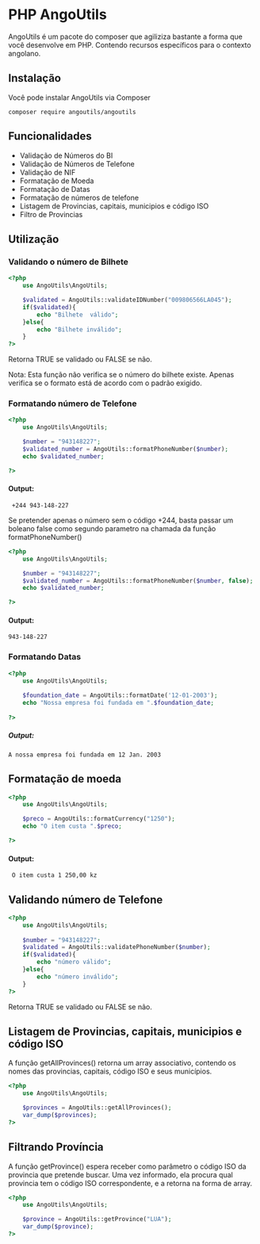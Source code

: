 # PHP AngoUtils

AngoUtils é um pacote do composer que agiliziza bastante a forma que você desenvolve em PHP.
Contendo recursos específicos para o contexto angolano.

## Instalação 
Você pode instalar AngoUtils via Composer
``` 
composer require angoutils/angoutils
````
## Funcionalidades

 - Validação de Números do BI
 - Validação de Números de Telefone
 - Validação de NIF
 - Formatação de Moeda
 - Formatação de Datas
 - Formatação de números de telefone
 - Listagem de Provincias, capitais, municipios e código ISO
 - Filtro de Provincias

## Utilização

### Validando o número de Bilhete

```php
<?php 
    use AngoUtils\AngoUtils;

    $validated = AngoUtils::validateIDNumber("009806566LA045");
    if($validated){
        echo "Bilhete  válido";
    }else{
        echo "Bilhete inválido";
    }
?>
```
Retorna TRUE se validado ou FALSE se não.

Nota: Esta função não verifica se o número do bilhete existe. Apenas verifica se o formato está de acordo com o padrão exigido.

### Formatando número de Telefone

```php 
<?php 
    use AngoUtils\AngoUtils;

    $number = "943148227";
    $validated_number = AngoUtils::formatPhoneNumber($number);
    echo $validated_number;

?>
```
#### Output:
```
 +244 943-148-227
```
Se pretender apenas o número sem o código +244, basta passar um boleano false como segundo parametro na chamada da função formatPhoneNumber()

```php 
<?php 
    use AngoUtils\AngoUtils;

    $number = "943148227";
    $validated_number = AngoUtils::formatPhoneNumber($number, false);
    echo $validated_number;

?>
```
#### Output:
```
943-148-227
```
### Formatando Datas

```php 
<?php 
    use AngoUtils\AngoUtils;
    
    $foundation_date = AngoUtils::formatDate('12-01-2003');
    echo "Nossa empresa foi fundada em ".$foundation_date;
    
?>
```
##### Output:
````
A nossa empresa foi fundada em 12 Jan. 2003
```` 
## Formatação de moeda
```php 
<?php 
    use AngoUtils\AngoUtils;

    $preco = AngoUtils::formatCurrency("1250");
    echo "O item custa ".$preco;

?>
```
#### Output:
```
 O item custa 1 250,00 kz
```

## Validando número de Telefone

```php 
<?php 
    use AngoUtils\AngoUtils;
    
    $number = "943148227";
    $validated = AngoUtils::validatePhoneNumber($number);
    if($validated){
        echo "número válido";
    }else{
        echo "número inválido";
    }
?>
```
Retorna TRUE se validado ou FALSE se não.

## Listagem de Provincias, capitais, municipios e código ISO

A função getAllProvinces() retorna um array associativo, contendo os nomes das provincias, capitais, código ISO e seus municípios.

```php
<?php
    use AngoUtils\AngoUtils;

    $provinces = AngoUtils::getAllProvinces();
    var_dump($provinces);
?>
```
## Filtrando Província
A função getProvince() espera receber como parâmetro o código ISO da provincia que pretende buscar. Uma vez informado, ela procura qual provincia tem o código ISO correspondente, e a retorna na forma de array.
```php
<?php
    use AngoUtils\AngoUtils;

    $province = AngoUtils::getProvince("LUA");
    var_dump($province);
?>
```
